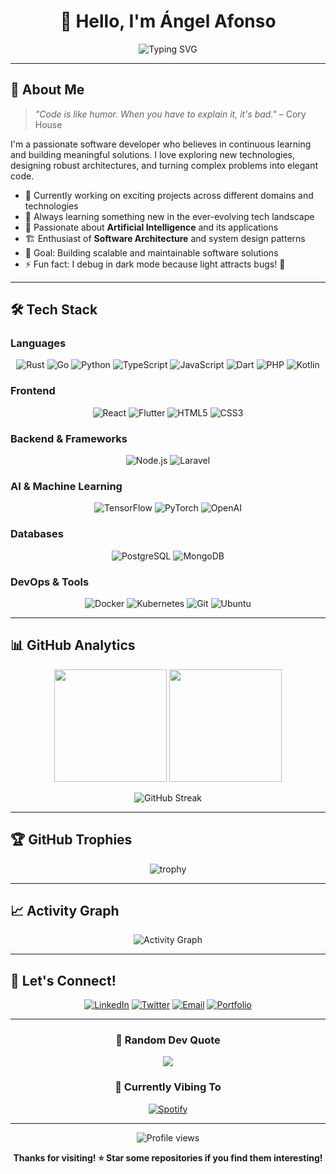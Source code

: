 <div align="center">
  
# 👋 Hello, I'm Ángel Afonso

<img src="https://readme-typing-svg.herokuapp.com?font=Fira+Code&size=22&duration=3000&pause=1000&color=79FF97&center=true&vCenter=true&width=600&lines=Full-Stack+Developer;AI+Enthusiast;Software+Architecture+Lover;Building+the+Future+with+Code" alt="Typing SVG" />

</div>

---

## 🚀 About Me

> *"Code is like humor. When you have to explain it, it's bad."* – Cory House

I'm a passionate software developer who believes in continuous learning and building meaningful solutions. I love exploring new technologies, designing robust architectures, and turning complex problems into elegant code.

- 🔭 Currently working on exciting projects across different domains and technologies
- 🌱 Always learning something new in the ever-evolving tech landscape
- 🤖 Passionate about **Artificial Intelligence** and its applications
- 🏗️ Enthusiast of **Software Architecture** and system design patterns
- 🎯 Goal: Building scalable and maintainable software solutions
- ⚡ Fun fact: I debug in dark mode because light attracts bugs! 🐛

---

## 🛠️ Tech Stack

### Languages
<div align="center">

![Rust](https://img.shields.io/badge/Rust-000000?style=for-the-badge&logo=rust&logoColor=white)
![Go](https://img.shields.io/badge/Go-00ADD8?style=for-the-badge&logo=go&logoColor=white)
![Python](https://img.shields.io/badge/Python-3776AB?style=for-the-badge&logo=python&logoColor=white)
![TypeScript](https://img.shields.io/badge/TypeScript-007ACC?style=for-the-badge&logo=typescript&logoColor=white)
![JavaScript](https://img.shields.io/badge/JavaScript-F7DF1E?style=for-the-badge&logo=javascript&logoColor=black)
![Dart](https://img.shields.io/badge/Dart-0175C2?style=for-the-badge&logo=dart&logoColor=white)
![PHP](https://img.shields.io/badge/PHP-777BB4?style=for-the-badge&logo=php&logoColor=white)
![Kotlin](https://img.shields.io/badge/Kotlin-0095D5?style=for-the-badge&logo=kotlin&logoColor=white)

</div>

### Frontend
<div align="center">

![React](https://img.shields.io/badge/React-20232A?style=for-the-badge&logo=react&logoColor=61DAFB)
![Flutter](https://img.shields.io/badge/Flutter-02569B?style=for-the-badge&logo=flutter&logoColor=white)
![HTML5](https://img.shields.io/badge/HTML5-E34F26?style=for-the-badge&logo=html5&logoColor=white)
![CSS3](https://img.shields.io/badge/CSS3-1572B6?style=for-the-badge&logo=css3&logoColor=white)

</div>

### Backend & Frameworks
<div align="center">

![Node.js](https://img.shields.io/badge/Node.js-43853D?style=for-the-badge&logo=node.js&logoColor=white)
![Laravel](https://img.shields.io/badge/Laravel-FF2D20?style=for-the-badge&logo=laravel&logoColor=white)

</div>

### AI & Machine Learning
<div align="center">

![TensorFlow](https://img.shields.io/badge/TensorFlow-FF6F00?style=for-the-badge&logo=tensorflow&logoColor=white)
![PyTorch](https://img.shields.io/badge/PyTorch-EE4C2C?style=for-the-badge&logo=pytorch&logoColor=white)
![OpenAI](https://img.shields.io/badge/OpenAI-412991?style=for-the-badge&logo=openai&logoColor=white)

</div>

### Databases
<div align="center">

![PostgreSQL](https://img.shields.io/badge/PostgreSQL-316192?style=for-the-badge&logo=postgresql&logoColor=white)
![MongoDB](https://img.shields.io/badge/MongoDB-4EA94B?style=for-the-badge&logo=mongodb&logoColor=white)

</div>

### DevOps & Tools
<div align="center">

![Docker](https://img.shields.io/badge/Docker-2496ED?style=for-the-badge&logo=docker&logoColor=white)
![Kubernetes](https://img.shields.io/badge/Kubernetes-326CE5?style=for-the-badge&logo=kubernetes&logoColor=white)
![Git](https://img.shields.io/badge/Git-F05032?style=for-the-badge&logo=git&logoColor=white)
![Ubuntu](https://img.shields.io/badge/Ubuntu-E95420?style=for-the-badge&logo=ubuntu&logoColor=white)

</div>

---

## 📊 GitHub Analytics

<div align="center">
  
<img height="180em" src="https://github-readme-stats.vercel.app/api?username=angel-afonso&show_icons=true&theme=tokyonight&include_all_commits=true&count_private=true"/>
<img height="180em" src="https://github-readme-stats.vercel.app/api/top-langs/?username=angel-afonso&layout=compact&langs_count=8&theme=tokyonight"/>

</div>

<div align="center">
  
![GitHub Streak](https://github-readme-streak-stats.herokuapp.com/?user=angel-afonso&theme=tokyonight)

</div>

---

## 🏆 GitHub Trophies

<div align="center">
  
![trophy](https://github-profile-trophy.vercel.app/?username=angel-afonso&theme=tokyonight&no-frame=false&no-bg=false&margin-w=4)

</div>

---

## 📈 Activity Graph

<div align="center">
  
![Activity Graph](https://github-readme-activity-graph.vercel.app/graph?username=angel-afonso&theme=tokyo-night)

</div>

---

## 🤝 Let's Connect!

<div align="center">

[![LinkedIn](https://img.shields.io/badge/LinkedIn-0077B5?style=for-the-badge&logo=linkedin&logoColor=white)](https://linkedin.com/in/angel-afonso)
[![Twitter](https://img.shields.io/badge/Twitter-1DA1F2?style=for-the-badge&logo=twitter&logoColor=white)](https://twitter.com/angel_afonso)
[![Email](https://img.shields.io/badge/Email-D14836?style=for-the-badge&logo=gmail&logoColor=white)](mailto:angel.afonso@example.com)
[![Portfolio](https://img.shields.io/badge/Portfolio-000000?style=for-the-badge&logo=About.me&logoColor=white)](https://angel-afonso.dev)

</div>

---

<div align="center">
  
### 💭 Random Dev Quote
![](https://quotes-github-readme.vercel.app/api?type=horizontal&theme=tokyonight)

### 🎵 Currently Vibing To
[![Spotify](https://spotify-github-profile.vercel.app/api/spotify-playing)](https://spotify-github-profile.vercel.app/api/spotify-playing)

---

<img src="https://komarev.com/ghpvc/?username=angel-afonso&label=Profile%20views&color=0e75b6&style=flat" alt="Profile views" />

**Thanks for visiting! ⭐ Star some repositories if you find them interesting!**

</div>
